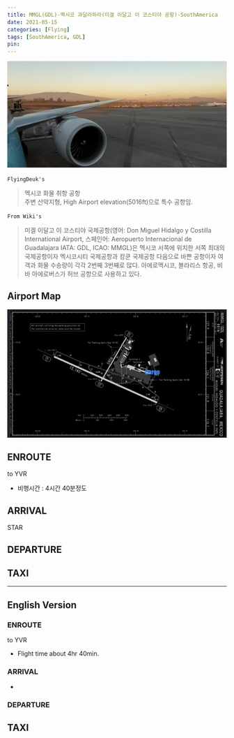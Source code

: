 ```yaml
---
title: MMGL(GDL)-멕시코 과달라하라(미겔 이달고 이 코스티야 공항)-SouthAmerica
date: 2021-05-15
categories: [Flying]
tags: [SouthAmerica, GDL]
pin:
---
```


![gdl](/img/flying/airport/gdl.jpg)

`FlyingDeuk's`
>멕시코 화물 취항 공항 <br>
주변 산악지형, High Airport elevation(5016ft)으로 특수 공항임.

`From Wiki's`
>미겔 이달고 이 코스티야 국제공항(영어: Don Miguel Hidalgo y Costilla International Airport, 스페인어: Aeropuerto Internacional de Guadalajara IATA: GDL, ICAO: MMGL)은 멕시코 서쪽에 위치한 서쪽 최대의 국제공항이자 멕시코시티 국제공항과 캉쿤 국제공항 다음으로 바쁜 공항이자 여객과 화물 수송량이 각각 2번째 3번째로 많다. 아에로멕시코, 볼라리스 항공, 비바 아에로버스가 허브 공항으로 사용하고 있다.

## Airport Map
![gdl](/img/flying/airport/gdl_ap.jpg)


## ENROUTE
to YVR
- 비행시간 : 4시간 40분정도

## ARRIVAL
STAR

## DEPARTURE
TAXI
-

-------------

## English Version

### ENROUTE
to YVR
- Flight time about 4hr 40min.

### ARRIVAL
-

### DEPARTURE
TAXI
-
